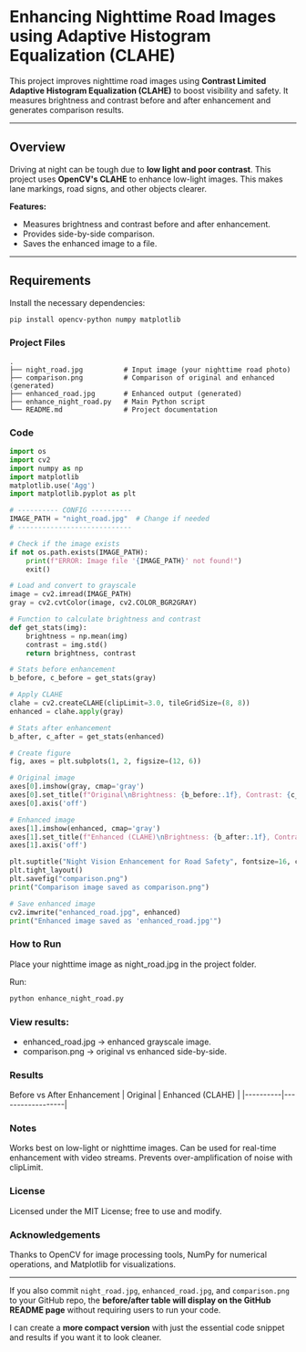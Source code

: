 # Enhancing Nighttime Road Images using Adaptive Histogram Equalization (CLAHE)

This project improves nighttime road images using **Contrast Limited Adaptive Histogram Equalization (CLAHE)** to boost visibility and safety. It measures brightness and contrast before and after enhancement and generates comparison results.

---

## Overview
Driving at night can be tough due to **low light and poor contrast**. This project uses **OpenCV's CLAHE** to enhance low-light images. This makes lane markings, road signs, and other objects clearer.

**Features:**
- Measures brightness and contrast before and after enhancement.
- Provides side-by-side comparison.
- Saves the enhanced image to a file.

---

## Requirements
Install the necessary dependencies:
```bash
pip install opencv-python numpy matplotlib
```
### Project Files
```
.
├── night_road.jpg          # Input image (your nighttime road photo)
├── comparison.png          # Comparison of original and enhanced (generated)
├── enhanced_road.jpg       # Enhanced output (generated)
├── enhance_night_road.py   # Main Python script
└── README.md               # Project documentation
```
### Code
```python
import os
import cv2
import numpy as np
import matplotlib
matplotlib.use('Agg')  
import matplotlib.pyplot as plt

# ---------- CONFIG ----------
IMAGE_PATH = "night_road.jpg"  # Change if needed
# ----------------------------

# Check if the image exists
if not os.path.exists(IMAGE_PATH):
    print(f"ERROR: Image file '{IMAGE_PATH}' not found!")
    exit()

# Load and convert to grayscale
image = cv2.imread(IMAGE_PATH)
gray = cv2.cvtColor(image, cv2.COLOR_BGR2GRAY)

# Function to calculate brightness and contrast
def get_stats(img):
    brightness = np.mean(img)
    contrast = img.std()
    return brightness, contrast

# Stats before enhancement
b_before, c_before = get_stats(gray)

# Apply CLAHE
clahe = cv2.createCLAHE(clipLimit=3.0, tileGridSize=(8, 8))
enhanced = clahe.apply(gray)

# Stats after enhancement
b_after, c_after = get_stats(enhanced)

# Create figure
fig, axes = plt.subplots(1, 2, figsize=(12, 6))

# Original image
axes[0].imshow(gray, cmap='gray')
axes[0].set_title(f"Original\nBrightness: {b_before:.1f}, Contrast: {c_before:.1f}")
axes[0].axis('off')

# Enhanced image
axes[1].imshow(enhanced, cmap='gray')
axes[1].set_title(f"Enhanced (CLAHE)\nBrightness: {b_after:.1f}, Contrast: {c_after:.1f}")
axes[1].axis('off')

plt.suptitle("Night Vision Enhancement for Road Safety", fontsize=16, color='blue')
plt.tight_layout()
plt.savefig("comparison.png")
print("Comparison image saved as comparison.png")

# Save enhanced image
cv2.imwrite("enhanced_road.jpg", enhanced)
print("Enhanced image saved as 'enhanced_road.jpg'")
```
### How to Run
Place your nighttime image as night_road.jpg in the project folder.

Run:
```bash
python enhance_night_road.py
```
### View results:
- enhanced_road.jpg → enhanced grayscale image.
- comparison.png → original vs enhanced side-by-side.

### Results
Before vs After Enhancement
| Original | Enhanced (CLAHE) |
|----------|------------------|

### Notes
Works best on low-light or nighttime images. Can be used for real-time enhancement with video streams. Prevents over-amplification of noise with clipLimit.

### License
Licensed under the MIT License; free to use and modify.

### Acknowledgements
Thanks to OpenCV for image processing tools, NumPy for numerical operations, and Matplotlib for visualizations.

---

If you also commit `night_road.jpg`, `enhanced_road.jpg`, and `comparison.png` to your GitHub repo, the **before/after table will display on the GitHub README page** without requiring users to run your code.

I can create a **more compact version** with just the essential code snippet and results if you want it to look cleaner.
